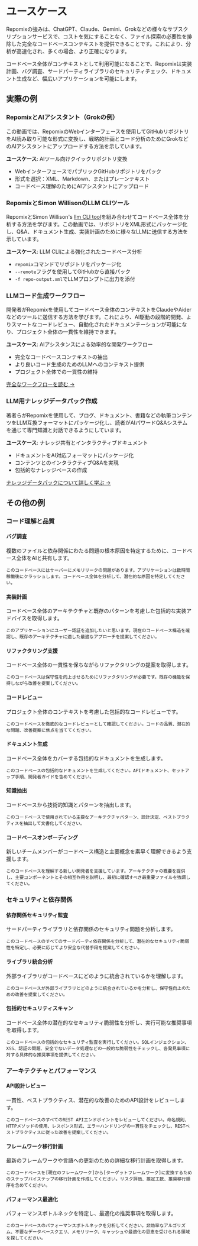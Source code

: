 <script setup>
import YouTubeVideo from '../../../components/YouTubeVideo.vue';
</script>

# ユースケース

Repomixの強みは、ChatGPT、Claude、Gemini、Grokなどの様々なサブスクリプションサービスで、コストを気にすることなく、ファイル探索の必要性を排除した完全なコードベースコンテキストを提供できることです。これにより、分析が高速化され、多くの場合、より正確になります。

コードベース全体がコンテキストとして利用可能になることで、Repomixは実装計画、バグ調査、サードパーティライブラリのセキュリティチェック、ドキュメント生成など、幅広いアプリケーションを可能にします。


## 実際の例

### RepomixとAIアシスタント（Grokの例）
この動画では、RepomixのWebインターフェースを使用してGitHubリポジトリをAI読み取り可能な形式に変換し、戦略的計画とコード分析のためにGrokなどのAIアシスタントにアップロードする方法を示しています。

**ユースケース**: AIツール向けクイックリポジトリ変換
- WebインターフェースでパブリックGitHubリポジトリをパック
- 形式を選択：XML、Markdown、またはプレーンテキスト
- コードベース理解のためにAIアシスタントにアップロード

<YouTubeVideo video-id="XTifjfeMp4M" :start="488" />

### RepomixとSimon WillisonのLLM CLIツール
RepomixとSimon Willison's [llm CLI tool](https://github.com/simonw/llm)を組み合わせてコードベース全体を分析する方法を学びます。この動画では、リポジトリをXML形式にパッケージ化し、Q&A、ドキュメント生成、実装計画のために様々なLLMに送信する方法を示しています。

**ユースケース**: LLM CLIによる強化されたコードベース分析
- `repomix`コマンドでリポジトリをパッケージ化
- `--remote`フラグを使用してGitHubから直接パック
- `-f repo-output.xml`でLLMプロンプトに出力を添付

<YouTubeVideo video-id="UZ-9U1W0e4o" :start="592" />

### LLMコード生成ワークフロー
開発者がRepomixを使用してコードベース全体のコンテキストをClaudeやAiderなどのツールに送信する方法を学びます。これにより、AI駆動の段階的開発、よりスマートなコードレビュー、自動化されたドキュメンテーションが可能になり、プロジェクト全体の一貫性を維持できます。

**ユースケース**: AIアシスタンスによる効率的な開発ワークフロー
- 完全なコードベースコンテキストの抽出
- より良いコード生成のためのLLMへのコンテキスト提供
- プロジェクト全体での一貫性の維持

[完全なワークフローを読む →](https://harper.blog/2025/02/16/my-llm-codegen-workflow-atm/)

### LLM用ナレッジデータパック作成
著者らがRepomixを使用して、ブログ、ドキュメント、書籍などの執筆コンテンツをLLM互換フォーマットにパッケージ化し、読者がAIパワードQ&Aシステムを通じて専門知識と対話できるようにしています。

**ユースケース**: ナレッジ共有とインタラクティブドキュメント
- ドキュメントをAI対応フォーマットにパッケージ化
- コンテンツとのインタラクティブQ&Aを実現
- 包括的なナレッジベースの作成

[ナレッジデータパックについて詳しく学ぶ →](https://lethain.com/competitive-advantage-author-llms/)


## その他の例

### コード理解と品質

#### バグ調査
複数のファイルと依存関係にわたる問題の根本原因を特定するために、コードベース全体をAIと共有します。

```
このコードベースにはサーバーにメモリリークの問題があります。アプリケーションは数時間稼働後にクラッシュします。コードベース全体を分析して、潜在的な原因を特定してください。
```

#### 実装計画
コードベース全体のアーキテクチャと既存のパターンを考慮した包括的な実装アドバイスを取得します。

```
このアプリケーションにユーザー認証を追加したいと思います。現在のコードベース構造を確認し、既存のアーキテクチャに適した最適なアプローチを提案してください。
```

#### リファクタリング支援
コードベース全体の一貫性を保ちながらリファクタリングの提案を取得します。

```
このコードベースは保守性を向上させるためにリファクタリングが必要です。既存の機能を保持しながら改善を提案してください。
```

#### コードレビュー
プロジェクト全体のコンテキストを考慮した包括的なコードレビューです。

```
このコードベースを徹底的なコードレビューとして確認してください。コードの品質、潜在的な問題、改善提案に焦点を当ててください。
```

#### ドキュメント生成
コードベース全体をカバーする包括的なドキュメントを生成します。

```
このコードベースの包括的なドキュメントを生成してください。APIドキュメント、セットアップ手順、開発者ガイドを含めてください。
```

#### 知識抽出
コードベースから技術的知識とパターンを抽出します。

```
このコードベースで使用されている主要なアーキテクチャパターン、設計決定、ベストプラクティスを抽出して文書化してください。
```

#### コードベースオンボーディング
新しいチームメンバーがコードベース構造と主要概念を素早く理解できるよう支援します。

```
このコードベースを理解する新しい開発者を支援しています。アーキテクチャの概要を提供し、主要コンポーネントとその相互作用を説明し、最初に確認すべき最重要ファイルを強調してください。
```

### セキュリティと依存関係

#### 依存関係セキュリティ監査
サードパーティライブラリと依存関係のセキュリティ問題を分析します。

```
このコードベースのすべてのサードパーティ依存関係を分析して、潜在的なセキュリティ脆弱性を特定し、必要に応じてより安全な代替手段を提案してください。
```

#### ライブラリ統合分析
外部ライブラリがコードベースにどのように統合されているかを理解します。

```
このコードベースが外部ライブラリとどのように統合されているかを分析し、保守性向上のための改善を提案してください。
```

#### 包括的セキュリティスキャン
コードベース全体の潜在的なセキュリティ脆弱性を分析し、実行可能な推奨事項を取得します。

```
このコードベースの包括的なセキュリティ監査を実行してください。SQLインジェクション、XSS、認証の問題、安全でないデータ処理などの一般的な脆弱性をチェックし、各発見事項に対する具体的な推奨事項を提供してください。
```

### アーキテクチャとパフォーマンス

#### API設計レビュー
一貫性、ベストプラクティス、潜在的な改善のためのAPI設計をレビューします。

```
このコードベースのすべてのREST APIエンドポイントをレビューしてください。命名規則、HTTPメソッドの使用、レスポンス形式、エラーハンドリングの一貫性をチェックし、RESTベストプラクティスに従った改善を提案してください。
```

#### フレームワーク移行計画
最新のフレームワークや言語への更新のための詳細な移行計画を取得します。

```
このコードベースを[現在のフレームワーク]から[ターゲットフレームワーク]に変換するためのステップバイステップの移行計画を作成してください。リスク評価、推定工数、推奨移行順序を含めてください。
```

#### パフォーマンス最適化
パフォーマンスボトルネックを特定し、最適化の推奨事項を取得します。

```
このコードベースのパフォーマンスボトルネックを分析してください。非効率なアルゴリズム、不要なデータベースクエリ、メモリリーク、キャッシュや最適化の恩恵を受けられる領域を探してください。
```